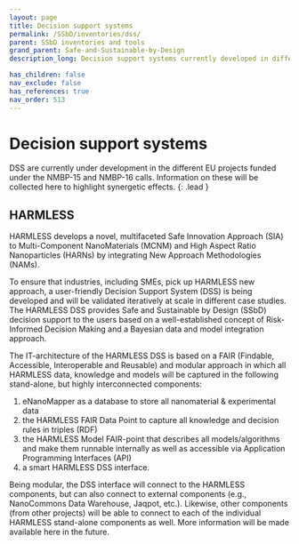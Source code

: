 ```yaml
---
layout: page
title: Decision support systems
permalink: /SSbD/inventories/dss/
parent: SSbD inventories and tools
grand_parent: Safe-and-Sustainable-by-Design
description_long: Decision support systems currently developed in different SbD projects (Harmless)

has_children: false
nav_exclude: false
has_references: true
nav_order: 513
---
```


# Decision support systems
DSS are currently under development in the different EU projects funded under the NMBP-15 and NMBP-16 calls. Information on these will be collected here to highlight synergetic effects. 
{: .lead }

## HARMLESS
HARMLESS develops a novel, multifaceted Safe Innovation Approach (SIA) to Multi-Component NanoMaterials (MCNM) and High Aspect Ratio Nanoparticles (HARNs) by integrating New Approach Methodologies (NAMs).

To ensure that industries, including SMEs, pick up HARMLESS new approach, a user-friendly Decision Support System (DSS) is being developed and will be validated iteratively at scale in different case studies. The HARMLESS DSS provides Safe and Sustainable by Design (SSbD) decision support to the users based on a well-established concept of Risk-Informed Decision Making and a Bayesian data and model integration approach.

The IT-architecture of the HARMLESS DSS is based on a FAIR (Findable, Accessible, Interoperable and Reusable) and modular approach in which all HARMLESS data, knowledge and models will be captured in the following stand-alone, but highly interconnected components:

1. eNanoMapper as a database to store all nanomaterial & experimental data
2. the HARMLESS FAIR Data Point to capture all knowledge and decision rules in triples (RDF)
3. the HARMLESS Model FAIR-point that describes all models/algorithms and make them runnable internally as well as accessible via Application Programming Interfaces (API)
4. a smart HARMLESS DSS interface.

Being modular, the DSS interface will connect to the HARMLESS components, but can also connect to external components (e.g., NanoCommons Data Warehouse, Jaqpot, etc.). Likewise, other components (from other projects) will be able to connect to each of the individual HARMLESS stand-alone components as well. More information will be made available here in the future.
